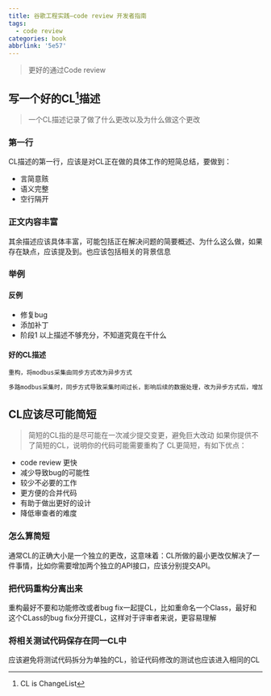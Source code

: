 ```yaml
---
title: 谷歌工程实践—code review 开发者指南
tags:
  - code review
categories: book
abbrlink: '5e57'
---
```

> 更好的通过Code review
## 写一个好的CL[^1]描述
> 一个CL描述记录了做了什么更改以及为什么做这个更改
### 第一行
CL描述的第一行，应该是对CL正在做的具体工作的短简总结，要做到：
* 言简意赅
* 语义完整
* 空行隔开
### 正文内容丰富
其余描述应该具体丰富，可能包括正在解决问题的简要概述、为什么这么做，如果存在缺点，应该提及到。也应该包括相关的背景信息
### 举例
#### 反例
* 修复bug
* 添加补丁
* 阶段1
以上描述不够充分，不知道究竟在干什么
#### 好的CL描述
```md
重构，将modbus采集由同步方式改为异步方式

多路modbus采集时，同步方式导致采集时间过长，影响后续的数据处理，改为异步方式后，增加并发数，提高采集速度。

```
## CL应该尽可能简短
> 简短的CL指的是尽可能在一次减少提交变更，避免巨大改动
> 如果你提供不了简短的CL，说明你的代码可能需要重构了
CL更简短，有如下优点：
* code review 更快
* 减少导致bug的可能性
* 较少不必要的工作
* 更方便的合并代码
* 有助于做出更好的设计
* 降低审查者的难度
### 怎么算简短
通常CL的正确大小是一个独立的更改，这意味着：CL所做的最小更改仅解决了一件事情，比如你需要增加两个独立的API接口，应该分别提交API。
### 把代码重构分离出来
重构最好不要和功能修改或者bug fix一起提CL，比如重命名一个Class，最好和这个CLass的bug fix分开提CL，这样对于评审者来说，更容易理解
### 将相关测试代码保存在同一CL中
应该避免将测试代码拆分为单独的CL，验证代码修改的测试也应该进入相同的CL

[^1]:	CL is ChangeList
